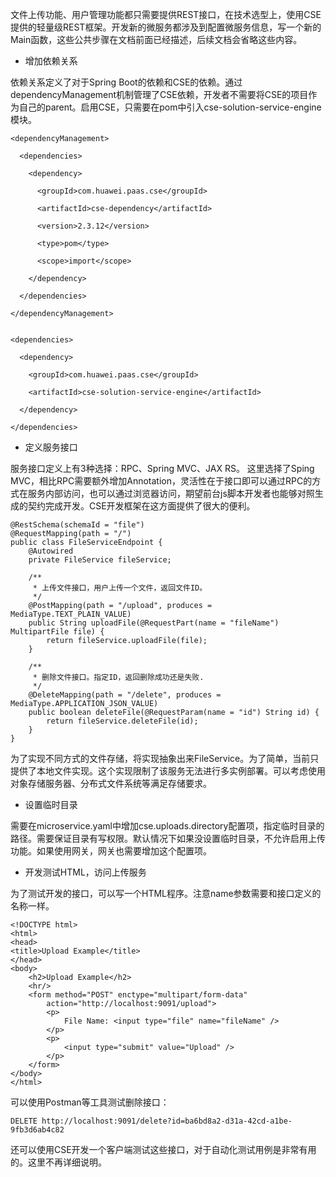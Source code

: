文件上传功能、用户管理功能都只需要提供REST接口，在技术选型上，使用CSE提供的轻量级REST框架。开发新的微服务都涉及到配置微服务信息，写一个新的Main函数，这些公共步骤在文档前面已经描述，后续文档会省略这些内容。

* 增加依赖关系

依赖关系定义了对于Spring Boot的依赖和CSE的依赖。通过dependencyManagement机制管理了CSE依赖，开发者不需要将CSE的项目作为自己的parent。启用CSE，只需要在pom中引入cse-solution-service-engine模块。

```
<dependencyManagement>

  <dependencies>

    <dependency>

      <groupId>com.huawei.paas.cse</groupId>

      <artifactId>cse-dependency</artifactId>

      <version>2.3.12</version>

      <type>pom</type>

      <scope>import</scope>

    </dependency>

  </dependencies>

</dependencyManagement>


<dependencies>

  <dependency>

    <groupId>com.huawei.paas.cse</groupId>

    <artifactId>cse-solution-service-engine</artifactId>

  </dependency>

</dependencies>
```

* 定义服务接口

服务接口定义上有3种选择：RPC、Spring MVC、JAX RS。 这里选择了Sping MVC，相比RPC需要额外增加Annotation，灵活性在于接口即可以通过RPC的方式在服务内部访问，也可以通过浏览器访问，期望前台js脚本开发者也能够对照生成的契约完成开发。CSE开发框架在这方面提供了很大的便利。

```
@RestSchema(schemaId = "file")
@RequestMapping(path = "/")
public class FileServiceEndpoint {
    @Autowired
    private FileService fileService;

    /**
     * 上传文件接口，用户上传一个文件，返回文件ID。
     */
    @PostMapping(path = "/upload", produces = MediaType.TEXT_PLAIN_VALUE)
    public String uploadFile(@RequestPart(name = "fileName") MultipartFile file) {
        return fileService.uploadFile(file);
    }

    /**
     * 删除文件接口。指定ID，返回删除成功还是失败.
     */
    @DeleteMapping(path = "/delete", produces = MediaType.APPLICATION_JSON_VALUE)
    public boolean deleteFile(@RequestParam(name = "id") String id) {
        return fileService.deleteFile(id);
    }
}
```

为了实现不同方式的文件存储，将实现抽象出来FileService。为了简单，当前只提供了本地文件实现。这个实现限制了该服务无法进行多实例部署。可以考虑使用对象存储服务器、分布式文件系统等满足存储要求。

* 设置临时目录

需要在microservice.yaml中增加cse.uploads.directory配置项，指定临时目录的路径。需要保证目录有写权限。默认情况下如果没设置临时目录，不允许启用上传功能。如果使用网关，网关也需要增加这个配置项。

* 开发测试HTML，访问上传服务

为了测试开发的接口，可以写一个HTML程序。注意name参数需要和接口定义的名称一样。

```
<!DOCTYPE html>
<html>
<head>
<title>Upload Example</title>
</head>
<body>
    <h2>Upload Example</h2>
    <hr/>
    <form method="POST" enctype="multipart/form-data"
        action="http://localhost:9091/upload">
        <p>
            File Name: <input type="file" name="fileName" />
        </p>
        <p>
            <input type="submit" value="Upload" />
        </p>
    </form>
</body>
</html>
```

可以使用Postman等工具测试删除接口：

```
DELETE http://localhost:9091/delete?id=ba6bd8a2-d31a-42cd-a1be-9fb3d6ab4c82
```

还可以使用CSE开发一个客户端测试这些接口，对于自动化测试用例是非常有用的。这里不再详细说明。

